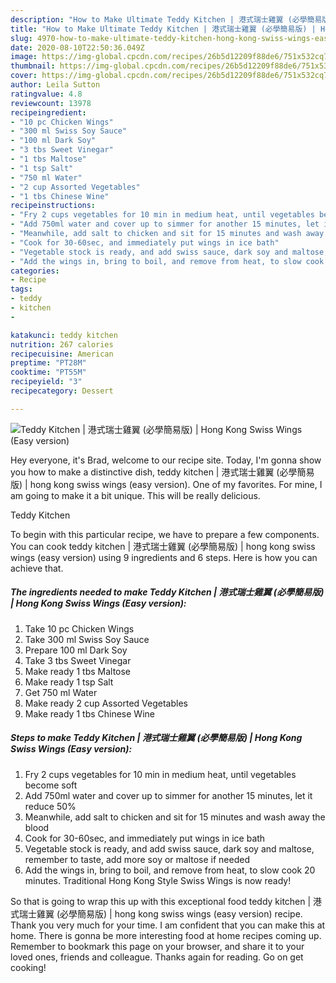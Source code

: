 ```yaml
---
description: "How to Make Ultimate Teddy Kitchen | 港式瑞士雞翼 (必學簡易版) | Hong Kong Swiss Wings (Easy version)"
title: "How to Make Ultimate Teddy Kitchen | 港式瑞士雞翼 (必學簡易版) | Hong Kong Swiss Wings (Easy version)"
slug: 4970-how-to-make-ultimate-teddy-kitchen-hong-kong-swiss-wings-easy-version
date: 2020-08-10T22:50:36.049Z
image: https://img-global.cpcdn.com/recipes/26b5d12209f88de6/751x532cq70/teddy-kitchen-港式瑞士雞翼-必學簡易版-hong-kong-swiss-wings-easy-version-recipe-main-photo.jpg
thumbnail: https://img-global.cpcdn.com/recipes/26b5d12209f88de6/751x532cq70/teddy-kitchen-港式瑞士雞翼-必學簡易版-hong-kong-swiss-wings-easy-version-recipe-main-photo.jpg
cover: https://img-global.cpcdn.com/recipes/26b5d12209f88de6/751x532cq70/teddy-kitchen-港式瑞士雞翼-必學簡易版-hong-kong-swiss-wings-easy-version-recipe-main-photo.jpg
author: Leila Sutton
ratingvalue: 4.8
reviewcount: 13978
recipeingredient:
- "10 pc Chicken Wings"
- "300 ml Swiss Soy Sauce"
- "100 ml Dark Soy"
- "3 tbs Sweet Vinegar"
- "1 tbs Maltose"
- "1 tsp Salt"
- "750 ml Water"
- "2 cup Assorted Vegetables"
- "1 tbs Chinese Wine"
recipeinstructions:
- "Fry 2 cups vegetables for 10 min in medium heat, until vegetables become soft"
- "Add 750ml water and cover up to simmer for another 15 minutes, let it reduce 50%"
- "Meanwhile, add salt to chicken and sit for 15 minutes and wash away the blood"
- "Cook for 30-60sec, and immediately put wings in ice bath"
- "Vegetable stock is ready, and add swiss sauce, dark soy and maltose, remember to taste, add more soy or maltose if needed"
- "Add the wings in, bring to boil, and remove from heat, to slow cook 20 minutes. Traditional Hong Kong Style Swiss Wings is now ready!"
categories:
- Recipe
tags:
- teddy
- kitchen
- 

katakunci: teddy kitchen  
nutrition: 267 calories
recipecuisine: American
preptime: "PT28M"
cooktime: "PT55M"
recipeyield: "3"
recipecategory: Dessert

---
```



![Teddy Kitchen | 港式瑞士雞翼 (必學簡易版) | Hong Kong Swiss Wings (Easy version)](https://img-global.cpcdn.com/recipes/26b5d12209f88de6/751x532cq70/teddy-kitchen-港式瑞士雞翼-必學簡易版-hong-kong-swiss-wings-easy-version-recipe-main-photo.jpg)

Hey everyone, it's Brad, welcome to our recipe site. Today, I'm gonna show you how to make a distinctive dish, teddy kitchen | 港式瑞士雞翼 (必學簡易版) | hong kong swiss wings (easy version). One of my favorites. For mine, I am going to make it a bit unique. This will be really delicious.



Teddy Kitchen 

To begin with this particular recipe, we have to prepare a few components. You can cook teddy kitchen | 港式瑞士雞翼 (必學簡易版) | hong kong swiss wings (easy version) using 9 ingredients and 6 steps. Here is how you can achieve that.

<!--inarticleads1-->

##### The ingredients needed to make Teddy Kitchen | 港式瑞士雞翼 (必學簡易版) | Hong Kong Swiss Wings (Easy version):

1. Take 10 pc Chicken Wings
1. Take 300 ml Swiss Soy Sauce
1. Prepare 100 ml Dark Soy
1. Take 3 tbs Sweet Vinegar
1. Make ready 1 tbs Maltose
1. Make ready 1 tsp Salt
1. Get 750 ml Water
1. Make ready 2 cup Assorted Vegetables
1. Make ready 1 tbs Chinese Wine




<!--inarticleads2-->

##### Steps to make Teddy Kitchen | 港式瑞士雞翼 (必學簡易版) | Hong Kong Swiss Wings (Easy version):

1. Fry 2 cups vegetables for 10 min in medium heat, until vegetables become soft
1. Add 750ml water and cover up to simmer for another 15 minutes, let it reduce 50%
1. Meanwhile, add salt to chicken and sit for 15 minutes and wash away the blood
1. Cook for 30-60sec, and immediately put wings in ice bath
1. Vegetable stock is ready, and add swiss sauce, dark soy and maltose, remember to taste, add more soy or maltose if needed
1. Add the wings in, bring to boil, and remove from heat, to slow cook 20 minutes. Traditional Hong Kong Style Swiss Wings is now ready!




So that is going to wrap this up with this exceptional food teddy kitchen | 港式瑞士雞翼 (必學簡易版) | hong kong swiss wings (easy version) recipe. Thank you very much for your time. I am confident that you can make this at home. There is gonna be more interesting food at home recipes coming up. Remember to bookmark this page on your browser, and share it to your loved ones, friends and colleague. Thanks again for reading. Go on get cooking!
